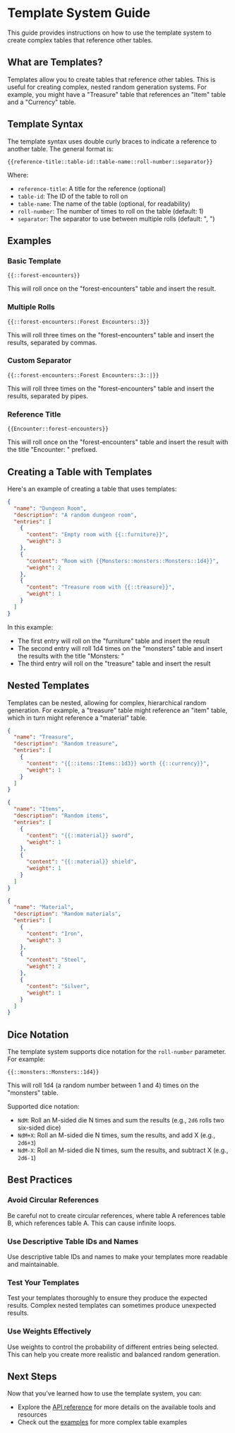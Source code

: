 # Template System Guide

This guide provides instructions on how to use the template system to create complex tables that reference other tables.

## What are Templates?

Templates allow you to create tables that reference other tables. This is useful for creating complex, nested random generation systems. For example, you might have a "Treasure" table that references an "Item" table and a "Currency" table.

## Template Syntax

The template syntax uses double curly braces to indicate a reference to another table. The general format is:

```
{{reference-title::table-id::table-name::roll-number::separator}}
```

Where:

- `reference-title`: A title for the reference (optional)
- `table-id`: The ID of the table to roll on
- `table-name`: The name of the table (optional, for readability)
- `roll-number`: The number of times to roll on the table (default: 1)
- `separator`: The separator to use between multiple rolls (default: ", ")

## Examples

### Basic Template

```
{{::forest-encounters}}
```

This will roll once on the "forest-encounters" table and insert the result.

### Multiple Rolls

```
{{::forest-encounters::Forest Encounters::3}}
```

This will roll three times on the "forest-encounters" table and insert the results, separated by commas.

### Custom Separator

```
{{::forest-encounters::Forest Encounters::3::|}}
```

This will roll three times on the "forest-encounters" table and insert the results, separated by pipes.

### Reference Title

```
{{Encounter::forest-encounters}}
```

This will roll once on the "forest-encounters" table and insert the result with the title "Encounter: " prefixed.

## Creating a Table with Templates

Here's an example of creating a table that uses templates:

```json
{
  "name": "Dungeon Room",
  "description": "A random dungeon room",
  "entries": [
    {
      "content": "Empty room with {{::furniture}}",
      "weight": 3
    },
    {
      "content": "Room with {{Monsters::monsters::Monsters::1d4}}",
      "weight": 2
    },
    {
      "content": "Treasure room with {{::treasure}}",
      "weight": 1
    }
  ]
}
```

In this example:

- The first entry will roll on the "furniture" table and insert the result
- The second entry will roll 1d4 times on the "monsters" table and insert the results with the title "Monsters: "
- The third entry will roll on the "treasure" table and insert the result

## Nested Templates

Templates can be nested, allowing for complex, hierarchical random generation. For example, a "treasure" table might reference an "item" table, which in turn might reference a "material" table.

```json
{
  "name": "Treasure",
  "description": "Random treasure",
  "entries": [
    {
      "content": "{{::items::Items::1d3}} worth {{::currency}}",
      "weight": 1
    }
  ]
}
```

```json
{
  "name": "Items",
  "description": "Random items",
  "entries": [
    {
      "content": "{{::material}} sword",
      "weight": 1
    },
    {
      "content": "{{::material}} shield",
      "weight": 1
    }
  ]
}
```

```json
{
  "name": "Material",
  "description": "Random materials",
  "entries": [
    {
      "content": "Iron",
      "weight": 3
    },
    {
      "content": "Steel",
      "weight": 2
    },
    {
      "content": "Silver",
      "weight": 1
    }
  ]
}
```

## Dice Notation

The template system supports dice notation for the `roll-number` parameter. For example:

```
{{::monsters::Monsters::1d4}}
```

This will roll 1d4 (a random number between 1 and 4) times on the "monsters" table.

Supported dice notation:

- `NdM`: Roll an M-sided die N times and sum the results (e.g., `2d6` rolls two six-sided dice)
- `NdM+X`: Roll an M-sided die N times, sum the results, and add X (e.g., `2d6+3`)
- `NdM-X`: Roll an M-sided die N times, sum the results, and subtract X (e.g., `2d6-1`)

## Best Practices

### Avoid Circular References

Be careful not to create circular references, where table A references table B, which references table A. This can cause infinite loops.

### Use Descriptive Table IDs and Names

Use descriptive table IDs and names to make your templates more readable and maintainable.

### Test Your Templates

Test your templates thoroughly to ensure they produce the expected results. Complex nested templates can sometimes produce unexpected results.

### Use Weights Effectively

Use weights to control the probability of different entries being selected. This can help you create more realistic and balanced random generation.

## Next Steps

Now that you've learned how to use the template system, you can:

- Explore the [API reference](../api/README.md) for more details on the available tools and resources
- Check out the [examples](../examples/README.md) for more complex table examples
